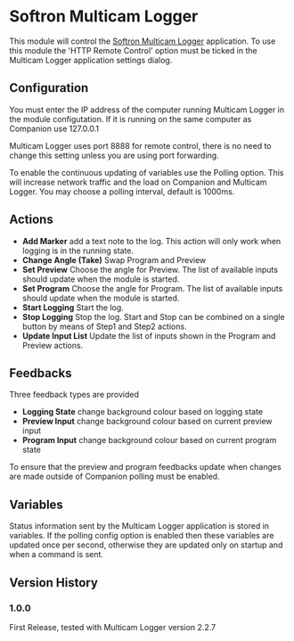 # Softron Multicam Logger

This module will control the [Softron Multicam Logger](https://softron.tv/products/record/multicam-logger) application. To use this module the 'HTTP Remote Control' option must be ticked in the Multicam Logger application settings dialog. 

## Configuration
You must enter the IP address of the computer running Multicam Logger in the module configutation. If it is running on the same computer as Companion use 127.0.0.1

Multicam Logger uses port 8888 for remote control, there is no need to change this setting unless you are using port forwarding.

To enable the continuous updating of variables use the Polling option. This will increase network traffic and the load on Companion and Multicam Logger. You may choose a polling interval, default is 1000ms.

## Actions

- **Add Marker** add a text note to the log. This action will only work when logging is in the running state.
- **Change Angle (Take)** Swap Program and Preview
- **Set Preview** Choose the angle for Preview. The list of available inputs should update when the module is started.
- **Set Program** Choose the angle for Program. The list of available inputs should update when the module is started.
- **Start Logging** Start the log.
- **Stop Logging** Stop the log. Start and Stop can be combined on a single button by means of Step1 and Step2 actions.
- **Update Input List** Update the list of inputs shown in the Program and Preview actions.

## Feedbacks
Three feedback types are provided

- **Logging State** change background colour based on logging state
- **Preview Input** change background colour based on current preview input
- **Program Input** change background colour based on current program state

To ensure that the preview and program feedbacks update when changes are made outside of Companion polling must be enabled.

## Variables
Status information sent by the Multicam Logger application is stored in variables. If the polling config option is enabled then these variables are updated once per second, otherwise they are updated only on startup and when a command is sent.

## Version History

### 1.0.0
First Release, tested with Multicam Logger version 2.2.7
